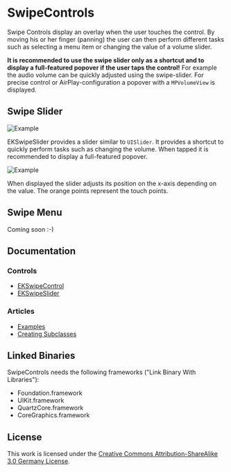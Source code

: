 # SwipeControls

Swipe Controls display an overlay when the user touches the control. By moving his or her finger (panning) the user can then perform different tasks such as selecting a menu item or changing the value of a volume slider.

**It is recommended to use the swipe slider only as a shortcut and to display a full-featured popover if the user taps the control!** 
For example the audio volume can be quickly adjusted using the swipe-slider. For precise control or AirPlay-configuration a popover with a `MPVolumeView` is displayed.


## Swipe Slider

![Example](http://i50.tinypic.com/2rdusqr.png)

EKSwipeSlider provides a slider similar to `UISlider`. It provides a shortcut to quickly perform tasks such as changing the volume. When tapped it is recommended to display a full-featured popover.

![Example](http://i48.tinypic.com/24g6sjr.png)  

When displayed the slider adjusts its position on the x-axis depending on the value. The orange points represent the touch points.

## Swipe Menu

Coming soon :-)


## Documentation

### Controls

* [EKSwipeControl](https://github.com/ChrisSchneider/SwipeControls/wiki/EKSwipeControl)
* [EKSwipeSlider](https://github.com/ChrisSchneider/SwipeControls/wiki/EKSwipeSlider)

### Articles

* [Examples](https://github.com/ChrisSchneider/SwipeControls/wiki/Examples)
* [Creating Subclasses](https://github.com/ChrisSchneider/SwipeControls/wiki/Subclassing-EKSwipeControl)


## Linked Binaries

SwipeControls needs the following frameworks ("Link Binary With Libraries"):

* Foundation.framework
* UIKit.framework
* QuartzCore.framework
* CoreGraphics.framework


## License

This work is licensed under the [Creative Commons Attribution-ShareAlike 3.0 Germany License](http://creativecommons.org/licenses/by-sa/3.0/de/).